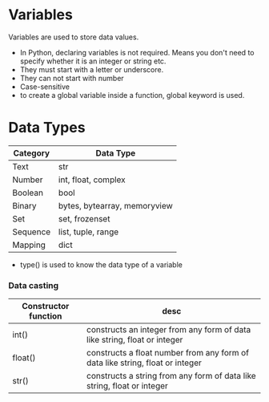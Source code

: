 
# Variables

Variables are used to store data values.

* In Python, declaring variables is not required. Means you don't need to specify whether it is an integer or string etc.
* They must start with a letter or underscore. 
* They can not start with number
* Case-sensitive
* to create a global variable inside a function, global keyword is used.


# Data Types


|Category|Data Type|
|----|-----|
|Text |str|
|Number|int, float, complex|
|Boolean|bool|
|Binary|bytes, bytearray, memoryview|
|Set|set, frozenset|
|Sequence|list, tuple, range|
|Mapping|dict|


* type() is used to know the data type of a variable

### Data casting

|Constructor function| desc|
|-----|----|
|int()| constructs an integer from any form of data like string, float or integer|
|float()|constructs a float number from any form of data like string, float or integer|
|str()|constructs a string from any form of data like string, float or integer|


